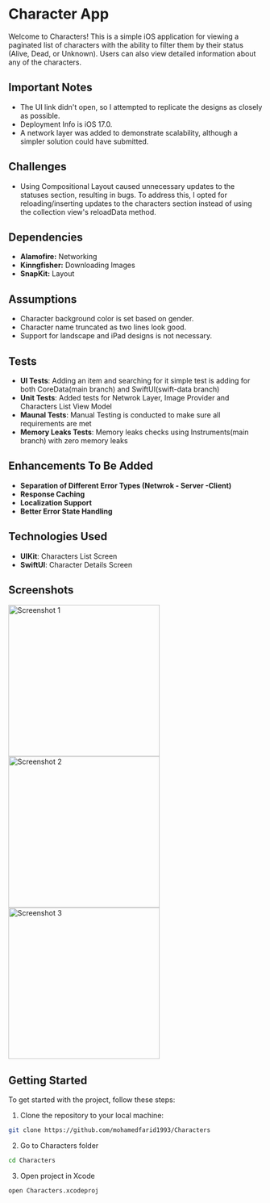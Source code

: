 # Character App

Welcome to Characters! This is a simple iOS application for viewing a paginated list of characters with the ability to filter them by their status (Alive, Dead, or Unknown). Users can also view detailed information about any of the characters.

## Important Notes

- The UI link didn't open, so I attempted to replicate the designs as closely as possible.
- Deployment Info is iOS 17.0.
- A network layer was added to demonstrate scalability, although a simpler solution could have submitted.

## Challenges

- Using Compositional Layout caused unnecessary updates to the statuses section, resulting in bugs. To address this, I opted for reloading/inserting updates to the characters section instead of using the collection view's reloadData method.

## Dependencies

- **Alamofire:** Networking
- **Kinngfisher:** Downloading Images 
- **SnapKit:** Layout

## Assumptions

- Character background color is set based on gender.
- Character name truncated as two lines look good.
- Support for landscape and iPad designs is not necessary.

## Tests
- **UI Tests**: Adding an item and searching for it simple test is adding for both CoreData(main branch) and SwiftUI(swift-data branch) 
- **Unit Tests**: Added tests for Netwrok Layer, Image Provider and Characters List View Model
- **Maunal Tests**: Manual Testing is conducted to make sure all requirements are met
- **Memory Leaks Tests**: Memory leaks checks using Instruments(main branch) with zero memory leaks

## Enhancements To Be Added

- **Separation of Different Error Types (Netwrok - Server -Client)**
- **Response Caching**
- **Localization Support**
- **Better Error State Handling**

## Technologies Used

- **UIKit**: Characters List Screen
- **SwiftUI**: Character Details Screen

## Screenshots

<img src="https://github.com/mohamedfarid1993/Characters/assets/37486139/687a149f-9876-4c1c-9df8-7a0c201427ca" alt="Screenshot 1" width="300">
<img src="https://github.com/mohamedfarid1993/Characters/assets/37486139/6d0813e0-4556-4fa3-aed9-543fb1368c1c" alt="Screenshot 2" width="300">
<img src="https://github.com/mohamedfarid1993/Characters/assets/37486139/0c27fde9-cbf0-45e9-a184-dddd40873388" alt="Screenshot 3" width="300">

## Getting Started

To get started with the project, follow these steps:

1. Clone the repository to your local machine:

```bash
git clone https://github.com/mohamedfarid1993/Characters
```

2. Go to Characters folder 

```bash
cd Characters 
```

3. Open project in Xcode

```bash
open Characters.xcodeproj
```
